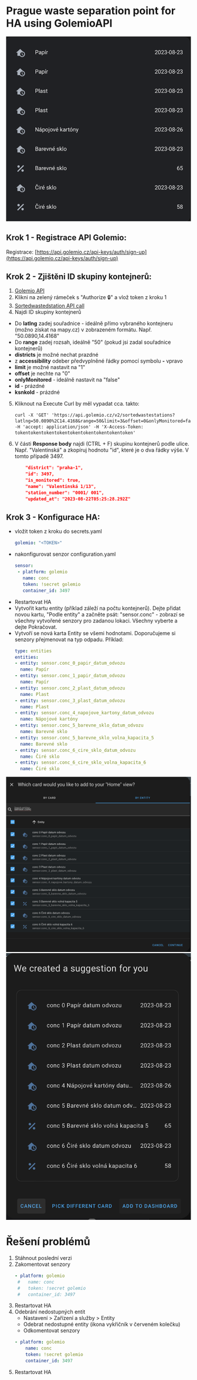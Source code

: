# Prague waste separation point for HA using GolemioAPI

![entitiesCard](../../entitiesCard.png)
## Krok 1 - Registrace API Golemio:
Registrace: [https://api.golemio.cz/api-keys/auth/sign-up](https://api.golemio.cz/api-keys/auth/sign-up)  
## Krok 2 - Zjištěni ID skupiny kontejnerů:
1. [Golemio API](https://api.golemio.cz/v2/docs/openapi/#/)
2. Klikni na zelený rámeček s "Authorize 🔒" a vlož token z kroku 1
3. [Sortedwastedstation API call](https://api.golemio.cz/v2/docs/openapi/#/♻%EF%B8%8F%20Waste%20Collection/getWCStations)
4. Najdi ID skupiny kontejnerů
- Do **latlng** zadej souřadnice - ideálně přímo vybraného kontejneru (možno získat na mapy.cz) v zobrazeném formátu. Např. "50.0890,14.4168" 
- Do **range** zadej rozsah, ideálně "50" (pokud jsi zadal souřadnice kontejnerů)
- **districts** je možné nechat prazdné
- z **accessibility** odeber předvyplněné řádky pomocí symbolu **-** vpravo
- **limit** je možné nastavit na "1"
- **offset** je nechte na "0"
- **onlyMonitored** - ideálně nastavit na "false"
- **id** - prázdné
- **ksnkoId** - prázdné
5. Kliknout na Execute
	Curl by měl vypadat cca. takto: 
	```
	curl -X 'GET' 'https://api.golemio.cz/v2/sortedwastestations?latlng=50.0890%2C14.4168&range=50&limit=3&offset=0&onlyMonitored=false' -H 'accept: application/json' -H 'X-Access-Token: tokentokentokentokentokentokentokentokentoken'
	```
6. V části **Response body** najdi (CTRL + F)  skupinu kontejnerů podle ulice. Např. "Valentinská" a zkopíruj hodnotu "id", které je o dva řádky výše. V tomto případě 3497.
	```json
        "district": "praha-1",
        "id": 3497,
        "is_monitored": true,
        "name": "Valentinská 1/13",
        "station_number": "0001/ 001",
        "updated_at": "2023-08-22T05:25:28.292Z"
	```
	


## Krok 3 - Konfigurace HA:  
- vložit token z kroku do secrets.yaml
	```yaml 
	golemio: "<TOKEN>"
	```
- nakonfigurovat senzor configuration.yaml 
	```yaml
	sensor: 
	 - platform: golemio
	   name: conc
	   token: !secret golemio
	   container_id: 3497
	```
- Restartovat HA
- Vytvořit kartu entity (příklad záleží na počtu kontejnerů). 
Dejte přidat novou kartu, "Podle entity" a začněte psát: "sensor.conc" - zobrazí se všechny vytvořené senzory pro zadanou lokaci. Všechny vyberte a dejte Pokračovat. 
- Vytvoří se nová karta Entity se všemi hodnotami. Doporučujeme si senzory přejmenovat na typ odpadu.
	Příklad:
	```yaml 
	type: entities
	entities:
	- entity: sensor.conc_0_papir_datum_odvozu
	  name: Papír
	- entity: sensor.conc_1_papir_datum_odvozu
	  name: Papír
	- entity: sensor.conc_2_plast_datum_odvozu
	  name: Plast
	- entity: sensor.conc_3_plast_datum_odvozu
	  name: Plast
	- entity: sensor.conc_4_napojove_kartony_datum_odvozu
	  name: Nápojové kartóny
	- entity: sensor.conc_5_barevne_sklo_datum_odvozu
	  name: Barevné sklo
	- entity: sensor.conc_5_barevne_sklo_volna_kapacita_5
	  name: Barevné sklo
	- entity: sensor.conc_6_cire_sklo_datum_odvozu
	  name: Čiré sklo
	- entity: sensor.conc_6_cire_sklo_volna_kapacita_6
	  name: Čiré sklo
	```

![newCard1](../../newCard1.png)
![newCard2](../../newCard2.png)

# Řešení problémů
1. Stáhnout poslední verzi
2. Zakomentovat senzory 
   ```yaml
   - platform: golemio
    #   name: conc
    #   token: !secret golemio
    #   container_id: 3497
    ```
3. Restartovat HA
4. Odebrání nedostupných entit
    - Nastavení > Zařízení a služby > Entity 
    - Odebrat nedostupné entity (ikona vykřičník v červeném kolečku)
    - Odkomentovat senzory
    ```yaml
    - platform: golemio
        name: conc
        token: !secret golemio
        container_id: 3497 
    ```
5. Restartovat HA
